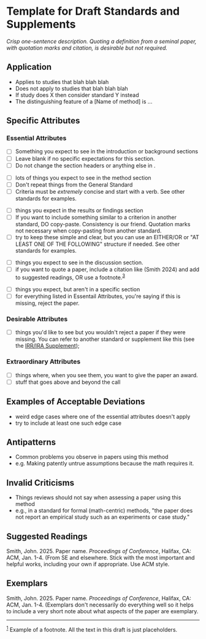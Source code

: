 # Template for Draft Standards and Supplements
<standard name="Name of method">

*<desc>Crisp one-sentence description. Quoting a definition from a seminal paper, with quotation marks and citation, is desirable but not required.</desc>*


## Application 

-   Applies to studies that blah blah blah
-   Does not apply to studies that blah blah blah
-   If study does X then consider standard Y instead
-   The distinguishing feature of a [Name of method] is ...
  
## Specific Attributes 

### Essential Attributes 
<checklist name="Essential">

<intro>

- [ ]	Something you expect to see in the introduction or background sections
- [ ]	Leave blank if no specific expectations for this section.
- [ ]	Do not change the section headers or anything else in <these brackets>. 

<method>

- [ ]	lots of things you expect to see in the method section
- [ ]	Don't repeat things from the General Standard
- [ ]	Criteria must be _extremely_ concise and start with a verb. See other standards for examples.

<results>

- [ ]	things you expect in the results or findings section
- [ ]	If you want to include something similar to a criterion in another standard, DO copy-paste. Consistency is our friend. Quotation marks not necessary when copy-pasting from another standard.
- [ ]	try to keep these simple and clear, but you can use an EITHER/OR or "AT LEAST ONE OF THE FOLLOWING" structure if needed. See other standards for examples.

<discussion>

- [ ]  things you expect to see in the discussion section. 
- [ ] if you want to quote a paper, include a citation like (Smith 2024) and add to suggested readings, OR use a footnote.<sup>[3](#myfootnote1)</sup> 

<other>
  
- [ ] things you expect, but aren't in a specific section
- [ ] for everything listed in Essentail Attributes, you're saying if this is missing, reject the paper. 

</checklist>

### Desirable Attributes 
<checklist name="Desirable">
	
- [ ]	things you'd like to see but you wouldn't reject a paper if they were missing. You can refer to another standard or supplement like this (see the [IRR/IRA Supplement](https://github.com/acmsigsoft/EmpiricalStandards/blob/master/docs/supplements/InterRaterReliabilityAndAgreement.md));
</checklist>
     
### Extraordinary Attributes
<checklist name="Extraordinary">
  
- [ ]	things where, when you see them, you want to give the paper an award. 
- [ ] stuff that goes above and beyond the call
  
</checklist>

## Examples of Acceptable Deviations 

- weird edge cases where one of the essential attributes doesn't apply
- try to include at least one such edge case

## Antipatterns 

-   Common problems you observe in papers using this method
-   e.g. Making patently untrue assumptions because the math requires it. 
    
## Invalid Criticisms

-   Things reviews should not say when assessing a paper using this method
-   e.g., in a standard for formal (math-centric) methods, "the paper does not report an empirical study such as an experiments or case study."
	

## Suggested Readings 

Smith, John. 2025. Paper name. *Proceedings of Conference*, Halifax, CA: ACM, Jan. 1-4. (From SE and elsewhere. Stick with the most important and helpful works, including your own if appropriate. Use ACM style.
	
## Exemplars

Smith, John. 2025. Paper name. *Proceedings of Conference*, Halifax, CA: ACM, Jan. 1-4. (Exemplars don't necessarily do everything well so it helps to include a very short note about what aspects of the paper are exemplary. 

---
<footnote><sup>[1](#myfootnote1)</sup> Example of a footnote. All the text in this draft is just placeholders.  </footnote><br>
</standard>
